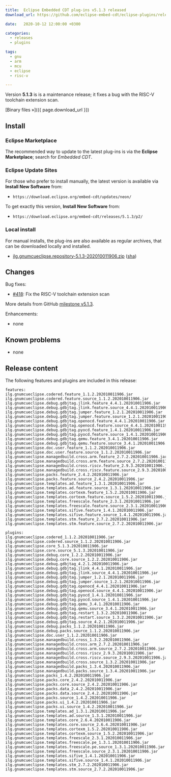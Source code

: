 ```yaml
---
title:  Eclipse Embedded CDT plug-ins v5.1.3 released
download_url: https://github.com/eclipse-embed-cdt/eclipse-plugins/releases/tag/v5.1.3/

date:   2020-10-12 12:00:00 +0300

categories:
  - releases
  - plugins

tags:
  - gnu
  - arm
  - mcu
  - eclipse
  - risc-v

---
```


Version **5.1.3** is is a maintenance release; it fixes a bug with the
RISC-V toolchain extension scan.

[Binary files »]({{ page.download_url }})

## Install

### Eclipse Marketplace

The recommended way to update to the latest plug-ins is via the
**Eclipse Marketplace**; search for _Embedded CDT_.

### Eclipse Update Sites

For those who prefer to install manually, the latest version is available
via **Install New Software** from:

- `https://download.eclipse.org/embed-cdt/updates/neon/`

To get exactly this version, **Install New Software** from:

- `https://download.eclipse.org/embed-cdt/releases/5.1.3/p2/`

### Local install

For manual installs, the plug-ins are also available as regular archives,
that can be downloaded locally and installed.

- [ilg.gnumcueclipse.repository-5.1.3-202010011906.zip](https://www.eclipse.org/downloads/download.php?file=/embed-cdt/releases/5.1.3/ilg.gnumcueclipse.repository-5.1.3-202010011906.zip)
([sha](https://www.eclipse.org/downloads/download.php?file=/embed-cdt/releases/5.1.3/ilg.gnumcueclipse.repository-5.1.3-202010011906.zip.sha))

## Changes

Bug fixes:

- [#418](https://github.com/eclipse-embed-cdt/eclipse-plugins/issues/418):
Fix the RISC-V toolchain extension scan

More details from GitHub [milestone v5.1.3](https://github.com/eclipse-embed-cdt/eclipse-plugins/milestone/20?closed=1).

Enhancements:

- none

## Known problems

- none

## Release content

The following features and plugins are included in this release:

```
features: 
ilg.gnumcueclipse.codered.feature_1.1.2.202010011906.jar 
ilg.gnumcueclipse.codered.feature.source_1.1.2.202010011906.jar 
ilg.gnumcueclipse.debug.gdbjtag.jlink.feature_4.4.1.202010011906.jar 
ilg.gnumcueclipse.debug.gdbjtag.jlink.feature.source_4.4.1.202010011906.jar 
ilg.gnumcueclipse.debug.gdbjtag.jumper.feature_1.2.1.202010011906.jar 
ilg.gnumcueclipse.debug.gdbjtag.jumper.feature.source_1.2.1.202010011906.jar 
ilg.gnumcueclipse.debug.gdbjtag.openocd.feature_4.4.1.202010011906.jar 
ilg.gnumcueclipse.debug.gdbjtag.openocd.feature.source_4.4.1.202010011906.jar 
ilg.gnumcueclipse.debug.gdbjtag.pyocd.feature_1.4.1.202010011906.jar 
ilg.gnumcueclipse.debug.gdbjtag.pyocd.feature.source_1.4.1.202010011906.jar 
ilg.gnumcueclipse.debug.gdbjtag.qemu.feature_3.4.1.202010011906.jar 
ilg.gnumcueclipse.debug.gdbjtag.qemu.feature.source_3.4.1.202010011906.jar 
ilg.gnumcueclipse.doc.user.feature_1.1.2.202010011906.jar 
ilg.gnumcueclipse.doc.user.feature.source_1.1.2.202010011906.jar 
ilg.gnumcueclipse.managedbuild.cross.arm.feature_2.7.2.202010011906.jar 
ilg.gnumcueclipse.managedbuild.cross.arm.feature.source_2.7.2.202010011906.jar 
ilg.gnumcueclipse.managedbuild.cross.riscv.feature_2.9.3.202010011906.jar 
ilg.gnumcueclipse.managedbuild.cross.riscv.feature.source_2.9.3.202010011906.jar 
ilg.gnumcueclipse.packs.feature_2.4.2.202010011906.jar 
ilg.gnumcueclipse.packs.feature.source_2.4.2.202010011906.jar 
ilg.gnumcueclipse.templates.ad.feature_1.3.1.202010011906.jar 
ilg.gnumcueclipse.templates.ad.feature.source_1.3.1.202010011906.jar 
ilg.gnumcueclipse.templates.cortexm.feature_1.5.2.202010011906.jar 
ilg.gnumcueclipse.templates.cortexm.feature.source_1.5.2.202010011906.jar 
ilg.gnumcueclipse.templates.freescale.feature_2.3.1.202010011906.jar 
ilg.gnumcueclipse.templates.freescale.feature.source_2.3.1.202010011906.jar 
ilg.gnumcueclipse.templates.sifive.feature_1.4.1.202010011906.jar 
ilg.gnumcueclipse.templates.sifive.feature.source_1.4.1.202010011906.jar 
ilg.gnumcueclipse.templates.stm.feature_2.7.2.202010011906.jar 
ilg.gnumcueclipse.templates.stm.feature.source_2.7.2.202010011906.jar 

plugins: 
ilg.gnumcueclipse.codered_1.1.2.202010011906.jar 
ilg.gnumcueclipse.codered.source_1.1.2.202010011906.jar 
ilg.gnumcueclipse.core_5.1.3.202010011906.jar 
ilg.gnumcueclipse.core.source_5.1.3.202010011906.jar 
ilg.gnumcueclipse.debug.core_1.2.2.202010011906.jar 
ilg.gnumcueclipse.debug.core.source_1.2.2.202010011906.jar 
ilg.gnumcueclipse.debug.gdbjtag_4.2.1.202010011906.jar 
ilg.gnumcueclipse.debug.gdbjtag.jlink_4.4.1.202010011906.jar 
ilg.gnumcueclipse.debug.gdbjtag.jlink.source_4.4.1.202010011906.jar 
ilg.gnumcueclipse.debug.gdbjtag.jumper_1.2.1.202010011906.jar 
ilg.gnumcueclipse.debug.gdbjtag.jumper.source_1.2.1.202010011906.jar 
ilg.gnumcueclipse.debug.gdbjtag.openocd_4.4.1.202010011906.jar 
ilg.gnumcueclipse.debug.gdbjtag.openocd.source_4.4.1.202010011906.jar 
ilg.gnumcueclipse.debug.gdbjtag.pyocd_1.4.1.202010011906.jar 
ilg.gnumcueclipse.debug.gdbjtag.pyocd.source_1.4.1.202010011906.jar 
ilg.gnumcueclipse.debug.gdbjtag.qemu_3.4.1.202010011906.jar 
ilg.gnumcueclipse.debug.gdbjtag.qemu.source_3.4.1.202010011906.jar 
ilg.gnumcueclipse.debug.gdbjtag.restart_1.3.2.202010011906.jar 
ilg.gnumcueclipse.debug.gdbjtag.restart.source_1.3.2.202010011906.jar 
ilg.gnumcueclipse.debug.gdbjtag.source_4.2.1.202010011906.jar 
ilg.gnumcueclipse.debug.packs_1.1.2.202010011906.jar 
ilg.gnumcueclipse.debug.packs.source_1.1.2.202010011906.jar 
ilg.gnumcueclipse.doc.user_1.1.2.202010011906.jar 
ilg.gnumcueclipse.managedbuild.cross_1.3.2.202010011906.jar 
ilg.gnumcueclipse.managedbuild.cross.arm_2.7.2.202010011906.jar 
ilg.gnumcueclipse.managedbuild.cross.arm.source_2.7.2.202010011906.jar 
ilg.gnumcueclipse.managedbuild.cross.riscv_2.9.3.202010011906.jar 
ilg.gnumcueclipse.managedbuild.cross.riscv.source_2.9.3.202010011906.jar 
ilg.gnumcueclipse.managedbuild.cross.source_1.3.2.202010011906.jar 
ilg.gnumcueclipse.managedbuild.packs_1.3.4.202010011906.jar 
ilg.gnumcueclipse.managedbuild.packs.source_1.3.4.202010011906.jar 
ilg.gnumcueclipse.packs_1.4.2.202010011906.jar 
ilg.gnumcueclipse.packs.core_2.4.2.202010011906.jar 
ilg.gnumcueclipse.packs.core.source_2.4.2.202010011906.jar 
ilg.gnumcueclipse.packs.data_2.4.2.202010011906.jar 
ilg.gnumcueclipse.packs.data.source_2.4.2.202010011906.jar 
ilg.gnumcueclipse.packs.source_1.4.2.202010011906.jar 
ilg.gnumcueclipse.packs.ui_1.4.2.202010011906.jar 
ilg.gnumcueclipse.packs.ui.source_1.4.2.202010011906.jar 
ilg.gnumcueclipse.templates.ad_1.3.1.202010011906.jar 
ilg.gnumcueclipse.templates.ad.source_1.3.1.202010011906.jar 
ilg.gnumcueclipse.templates.core_2.6.4.202010011906.jar 
ilg.gnumcueclipse.templates.core.source_2.6.4.202010011906.jar 
ilg.gnumcueclipse.templates.cortexm_1.5.2.202010011906.jar 
ilg.gnumcueclipse.templates.cortexm.source_1.5.2.202010011906.jar 
ilg.gnumcueclipse.templates.freescale_2.3.1.202010011906.jar 
ilg.gnumcueclipse.templates.freescale.pe_1.3.1.202010011906.jar 
ilg.gnumcueclipse.templates.freescale.pe.source_1.3.1.202010011906.jar 
ilg.gnumcueclipse.templates.freescale.source_2.3.1.202010011906.jar 
ilg.gnumcueclipse.templates.sifive_1.4.1.202010011906.jar 
ilg.gnumcueclipse.templates.sifive.source_1.4.1.202010011906.jar 
ilg.gnumcueclipse.templates.stm_2.7.2.202010011906.jar 
ilg.gnumcueclipse.templates.stm.source_2.7.2.202010011906.jar
```
